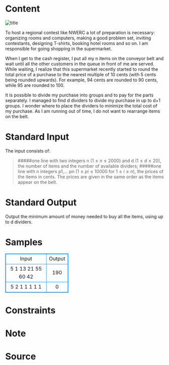 
# Content

![title](/source/lutece/cent-savings/img/aHR0cHM6Ly9hY20udWVzdGMuZWR1LmNuL21lZGlhL2ltYWdlL3Byb2JsZW0vMTExNC8yMDE1MDUxNjAwMTQ1MTg3NTY4LmpwZw==.jpg)

To host a regional contest like NWERC a lot of preparation is necessary: organizing rooms and computers, making a good problem set, inviting contestants, designing T-shirts, booking hotel rooms and so on. I am responsible for going shopping in the supermarket.

When I get to the cash register, I put all my n items on the conveyor belt and wait until all the other customers in the queue in front of me are served. While waiting, I realize that this supermarket recently started to round the total price of a purchase to the nearest multiple of 10 cents (with 5 cents being rounded upwards). For example, 94 cents are rounded to 90 cents, while 95 are rounded to 100.

It is possible to divide my purchase into groups and to pay for the parts separately. I managed to find d dividers to divide my purchase in up to d+1 groups. I wonder where to place the dividers to minimize the total cost of my purchase. As I am running out of time, I do not want to rearrange items on the belt.

# Standard Input

The input consists of:

>#####one line with two integers n $(1≤n≤2000)$ and d $(1≤d≤20)$, the number of items and the number of available dividers;
>#####one line with n integers p1,… pn $(1≤pi≤10000$ for $1≤i≤n)$, the prices of the items in cents. The prices are given in the same order as the items appear on the belt.

# Standard Output

Output the minimum amount of money needed to buy all the items, using up to d dividers.

# Samples

<style>
        table,table tr th, table tr td { border:1px solid #0094ff; }
        table { width: 200px; min-height: 25px; line-height: 25px; text-align: center; border-collapse: collapse;}   
    </style>
<table>
	<tr>
		<td>Input</td>
		<td>Output</td>
	</tr>
<tr><td>5 1
13 21 55 60 42</td><td>190</td></tr><tr><td>5 2
1 1 1 1 1</td><td>0</td></tr></table>


# Constraints



# Note



# Source



